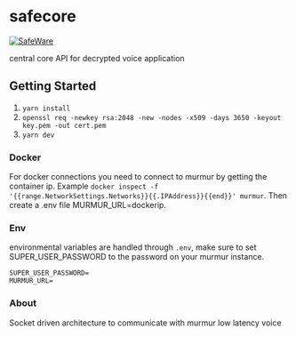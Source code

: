 # safecore

[![SafeWare](https://circleci.com/gh/SafeWare/safecore.svg?style=svg)](https://circleci.com/gh/SafeWare/safecore)

central core API for decrypted voice application

## Getting Started

1. `yarn install`
2. `openssl req -newkey rsa:2048 -new -nodes -x509 -days 3650 -keyout key.pem -out cert.pem`
3. `yarn dev`

### Docker

For docker connections you need to connect to murmur by getting the container ip. Example `docker inspect -f '{{range.NetworkSettings.Networks}}{{.IPAddress}}{{end}}' murmur`. Then create a .env file MURMUR_URL=dockerip.

### Env

environmental variables are handled through `.env`, make sure to set SUPER_USER_PASSWORD to the password on your murmur instance.

```
SUPER_USER_PASSWORD=
MURMUR_URL=
```

### About

Socket driven architecture to communicate with murmur low latency voice